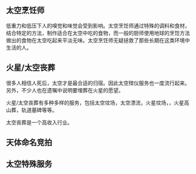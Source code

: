 ## 太空烹饪师

低重力和低压下人的嗅觉和味觉会受到影响。太空烹饪师通过特殊的调料和食材，结合特定的方法，制作适合在太空中吃的食物，而一般的厨师使用地球的烹饪方法做出的食物在太空吃起来平淡无味。太空烹饪师无疑拯救了那些长期在这类环境中生活的人。

## 火星/太空丧葬

很多人相信人死后，太空才是最合适的归宿。因此太空殡仪服务也一度流行起来。另外，不少人也在遗嘱中说明要埋葬在火星的愿望。

火星/太空丧葬有多种多样的服务，包括太空坟场，太空漂流，火星坟场，，火星高山葬，轨道墓碑等等。

太空丧葬是一个高收入行业。


## 天体命名竞拍

## 太空特殊服务




